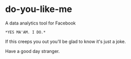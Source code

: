 # do-you-like-me
A data analytics tool for Facebook

`*YES MA'AM. I DO.*` 

If this creeps you out you'll be glad to know it's just a joke.

Have a good day stranger.

